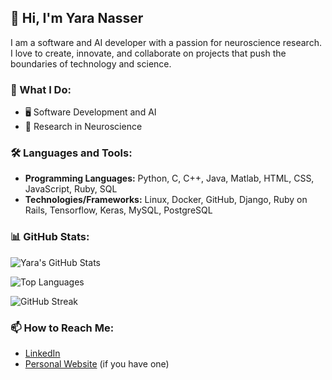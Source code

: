 ## 👋 Hi, I'm Yara Nasser

I am a software and AI developer with a passion for neuroscience research. I love to create, innovate, and collaborate on projects that push the boundaries of technology and science.

### 🧠 What I Do:
- 🖥️ Software Development and AI
- 🔬 Research in Neuroscience

### 🛠️ Languages and Tools:
- **Programming Languages:** Python, C, C++, Java, Matlab, HTML, CSS, JavaScript, Ruby, SQL
- **Technologies/Frameworks:** Linux, Docker, GitHub, Django, Ruby on Rails, Tensorflow, Keras, MySQL, PostgreSQL

### 📊 GitHub Stats:
![Yara's GitHub Stats](https://github-readme-stats.vercel.app/api?username=yaranasserr&show_icons=true&theme=radical)

![Top Languages](https://github-readme-stats.vercel.app/api/top-langs/?username=yaranasserr&layout=compact&theme=radical)

![GitHub Streak](https://github-readme-streak-stats.herokuapp.com/?user=yaranasserr&theme=radical)

### 📫 How to Reach Me:
- [LinkedIn](https://www.linkedin.com/in/yaranasserr)
- [Personal Website](https://yaranasserr.github.io) (if you have one)
